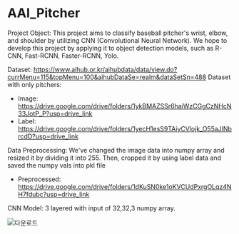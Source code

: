 # AAI_Pitcher

Project Object: This project aims to classify baseball pitcher's wrist, elbow, and shoulder by utilizing CNN (Convolutional Neural Network). We hope to develop this project by applying it to object detection models, such as R-CNN, Fast-RCNN, Faster-RCNN, Yolo.

Dataset: https://www.aihub.or.kr/aihubdata/data/view.do?currMenu=115&topMenu=100&aihubDataSe=realm&dataSetSn=488
Dataset with only pitchers: 
- Image: https://drive.google.com/drive/folders/1ykBMAZSSr6haiWzCGgCzNHcN33JotP_P?usp=drive_link
- Label: https://drive.google.com/drive/folders/1yecH1esS9TAiyCVlojk_O55aJlNbrcdD?usp=drive_link

Data Preprocessing: We've changed the image data into numpy array and resized it by dividing it into 255. Then, cropped it by using label data and saved the numpy vals into pkl file
- Preprocessed: https://drive.google.com/drive/folders/1dKuSN0ke1oKVCUdPxrgOLqz4NH7fdubc?usp=drive_link

CNN Model: 3 layered with input of 32,32,3 numpy array.

![다운로드](https://github.com/Mye0n9/AAI_Pitcher/assets/113423383/129b097d-2969-48cb-be84-1305ad7ba705)
